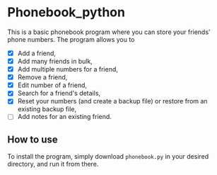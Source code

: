 # Phonebook_python
This is a basic phonebook program where you can store your friends' phone numbers. The program allows you to
- [x] Add a friend,
- [x] Add many friends in bulk,
- [x] Add multiple numbers for a friend, 
- [x] Remove a friend,
- [x] Edit number of a friend,
- [x] Search for a friend's details,
- [x] Reset your numbers (and create a backup file) or restore from an existing backup file,
- [ ] Add notes for an existing friend.
## How to use
To install the program, simply download `phonebook.py` in your desired directory, and run it from there.
